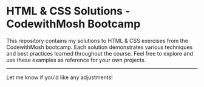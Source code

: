 # HTML &amp; CSS Solutions - CodewithMosh Bootcamp

This repository contains my solutions to HTML & CSS exercises from the CodewithMosh bootcamp. Each solution demonstrates various techniques and best practices learned throughout the course. Feel free to explore and use these examples as
reference for your own projects.

---

Let me know if you'd like any adjustments!
